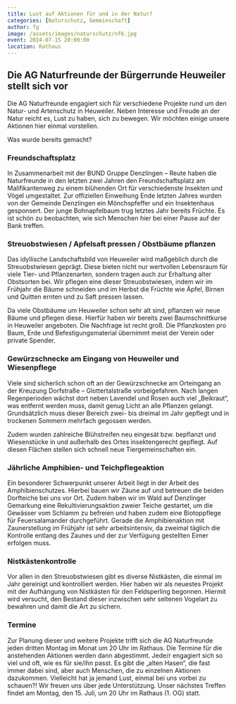 ```yaml
---
title: Lust auf Aktionen für und in der Natur?
categories: [Naturschutz, Gemeinschaft]
author: fg
image: /assets/images/naturschutz/nf6.jpg
event: 2024-07-15 20:00:00
location: Rathaus
---
```


## Die AG Naturfreunde der Bürgerrunde Heuweiler stellt sich vor

Die AG Naturfreunde engagiert sich für verschiedene Projekte rund um den Natur- und Artenschutz in Heuweiler. Neben Interesse und Freude an der Natur reicht es, Lust zu haben, sich zu bewegen. Wir möchten einige unsere Aktionen hier einmal vorstellen.

Was wurde bereits gemacht?

### Freundschaftsplatz

In Zusammenarbeit mit der BUND Gruppe Denzlingen – Reute haben die Naturfreunde in den letzten zwei Jahren den Freundschaftsplatz am Malifikantenweg zu einem blühenden Ort für verschiedenste Insekten und Vögel umgestaltet. Zur offiziellen Einweihung Ende letzten Jahres wurden von der Gemeinde Denzlingen ein Mönchspfeffer und ein Insektenhaus gesponsert. Der junge Bohnapfelbaum trug letztes Jahr bereits Früchte. Es ist schön zu beobachten, wie sich Menschen hier bei einer Pause auf der Bank treffen.

### Streuobstwiesen / Apfelsaft pressen / Obstbäume pflanzen

Das idyllische Landschaftsbild von Heuweiler wird maßgeblich durch die Streuobstwiesen geprägt. Diese bieten nicht nur wertvollen Lebensraum für viele Tier- und Pflanzenarten, sondern tragen auch zur Erhaltung alter Obstsorten bei. Wir pflegen eine dieser Streuobstwiesen, indem wir im Frühjahr die Bäume schneiden und im Herbst die Früchte wie Äpfel, Birnen und Quitten ernten und zu Saft pressen lassen.

Da viele Obstbäume um Heuweiler schon sehr alt sind, pflanzen wir neue Bäume und pflegen diese. Hierfür haben wir bereits zwei Baumschnittkurse in Heuweiler angeboten. Die Nachfrage ist recht groß. Die Pflanzkosten pro Baum, Erde und Befestigungsmaterial übernimmt meist der Verein oder private Spender.

### Gewürzschnecke am Eingang von Heuweiler und Wiesenpflege

Viele sind sicherlich schon oft an der Gewürzschnecke am Orteingang an der Kreuzung Dorfstraße – Glottertalstraße vorbeigefahren. Nach langen Regenperioden wächst dort neben Lavendel und Rosen auch viel „Beikraut“, was entfernt werden muss, damit genug Licht an alle Pflanzen gelangt. Grundsätzlich muss dieser Bereich zwei- bis dreimal im Jahr gepflegt und in trockenen Sommern mehrfach gegossen werden.

Zudem wurden zahlreiche Blühstreifen neu eingesät bzw. bepflanzt und Wiesenstücke in und außerhalb des Ortes insektengerecht gepflegt. Auf diesen Flächen stellen sich schnell neue Tiergemeinschaften ein.

### Jährliche Amphibien- und Teichpflegeaktion

Ein besonderer Schwerpunkt unserer Arbeit liegt in der Arbeit des Amphibienschutzes. Hierbei bauen wir Zäune auf und betreuen die beiden Dorfteiche bei uns vor Ort. Zudem haben wir im Wald auf Denzlinger Gemarkung eine Rekultivierungsaktion zweier Teiche gestartet, um die Gewässer vom Schlamm zu befreien und haben zudem eine Biotoppflege für Feuersalamander durchgeführt. Gerade die Amphibienaktion mit Zaunerstellung im Frühjahr ist sehr arbeitsintensiv, da zweimal täglich die Kontrolle entlang des Zaunes und der zur Verfügung gestellten Eimer erfolgen muss.

### Nistkästenkontrolle

Vor allen in den Streuobstwiesen gibt es diverse Nistkästen, die einmal im Jahr gereinigt und kontrolliert werden. Hier haben wir als neuestes Projekt mit der Aufhängung von Nistkästen für den Feldsperling begonnen. Hiermit wird versucht, den Bestand dieser inzwischen sehr seltenen Vogelart zu bewahren und damit die Art zu sichern.

### Termine

Zur Planung dieser und weitere Projekte trifft sich die AG Naturfreunde jeden dritten Montag im Monat um 20 Uhr im Rathaus. Die Termine für die anstehenden Aktionen werden dann abgestimmt. Jede/r engagiert sich so viel und oft, wie es für sie/ihn passt. Es gibt die „alten Hasen“, die fast immer dabei sind, aber auch Menschen, die zu einzelnen Aktionen dazukommen. Vielleicht hat ja jemand Lust, einmal bei uns vorbei zu schauen?! Wir freuen uns über jede Unterstützung. Unser nächstes Treffen findet am Montag, den 15. Juli, um 20 Uhr im Rathaus (1. OG) statt.
